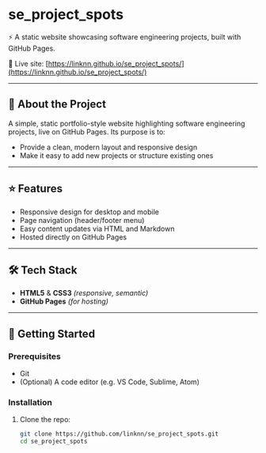 # se_project_spots

⚡ A static website showcasing software engineering projects, built with GitHub Pages.

🔗 Live site: [https://linknn.github.io/se_project_spots/](https://linknn.github.io/se_project_spots/)

---

## 🧠 About the Project

A simple, static portfolio-style website highlighting software engineering projects, live on GitHub Pages. Its purpose is to:

- Provide a clean, modern layout and responsive design
- Make it easy to add new projects or structure existing ones

---

## ⭐ Features

- Responsive design for desktop and mobile
- Page navigation (header/footer menu)
- Easy content updates via HTML and Markdown
- Hosted directly on GitHub Pages

---

## 🛠 Tech Stack

- **HTML5** & **CSS3** _(responsive, semantic)_
- **GitHub Pages** _(for hosting)_

---

## 🚀 Getting Started

### Prerequisites

- Git
- (Optional) A code editor (e.g. VS Code, Sublime, Atom)

### Installation

1. Clone the repo:
   ```bash
   git clone https://github.com/linknn/se_project_spots.git
   cd se_project_spots
   ```
